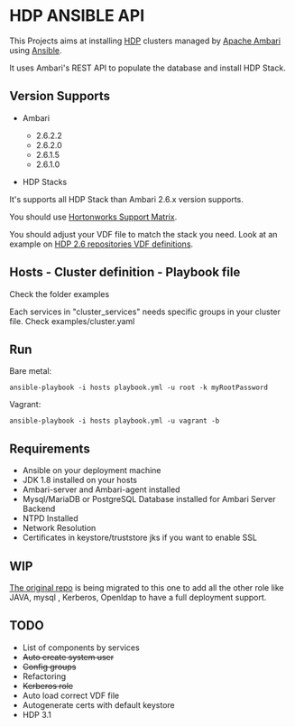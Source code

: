 # HDP ANSIBLE API

This Projects aims at installing [HDP](https://docs.hortonworks.com/) clusters
managed by [Apache Ambari](https://ambari.apache.org/) using [Ansible](https://www.ansible.com/).

It uses Ambari's REST API to populate the database and install HDP Stack.

## Version Supports

- Ambari
  *  2.6.2.2
  *  2.6.2.0
  *  2.6.1.5
  *  2.6.1.0


- HDP Stacks

It's supports all HDP Stack than Ambari 2.6.x version supports.

You should use [Hortonworks Support Matrix](https://supportmatrix.hortonworks.com/).

You should adjust your VDF file to match the stack you need.
Look at an example on [HDP 2.6 repositories VDF definitions](https://docs.hortonworks.com/HDPDocuments/Ambari-2.6.2.2/bk_ambari-installation/content/hdp_26_repositories.html).


## Hosts - Cluster definition - Playbook file

Check the folder examples

Each services in "cluster_services" needs specific groups in your cluster file. Check examples/cluster.yaml

## Run

Bare metal:

`ansible-playbook -i hosts playbook.yml -u root -k myRootPassword`

Vagrant:

`ansible-playbook -i hosts playbook.yml -u vagrant -b`

## Requirements

- Ansible on your deployment machine
- JDK 1.8 installed on your hosts
- Ambari-server and Ambari-agent installed
- Mysql/MariaDB or PostgreSQL Database installed for Ambari Server Backend
- NTPD Installed
- Network Resolution
- Certificates in keystore/truststore jks if you want to enable SSL

## WIP
[The original repo](https://github.com/yyounes75/hdp-ansible) is being migrated to this one
to add all the other role like JAVA, mysql , Kerberos, Openldap to have a full deployment
support.

## TODO

- List of components by services
- ~~Auto create system user~~
- ~~Config groups~~
- Refactoring
- ~~Kerberos role~~
- Auto load correct VDF file
- Autogenerate certs with default keystore
- HDP 3.1
